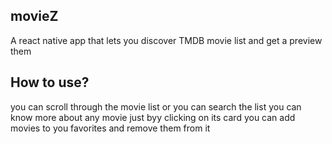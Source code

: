 ## movieZ
 A react native app that lets you discover TMDB movie list and get a preview them

## How to use?
you can scroll through the movie list or you can search the list
you can know more about any movie just byy clicking on its card
you can add movies to you favorites and remove them from it
